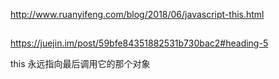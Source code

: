 http://www.ruanyifeng.com/blog/2018/06/javascript-this.html

## 
https://juejin.im/post/59bfe84351882531b730bac2#heading-5

this 永远指向最后调用它的那个对象